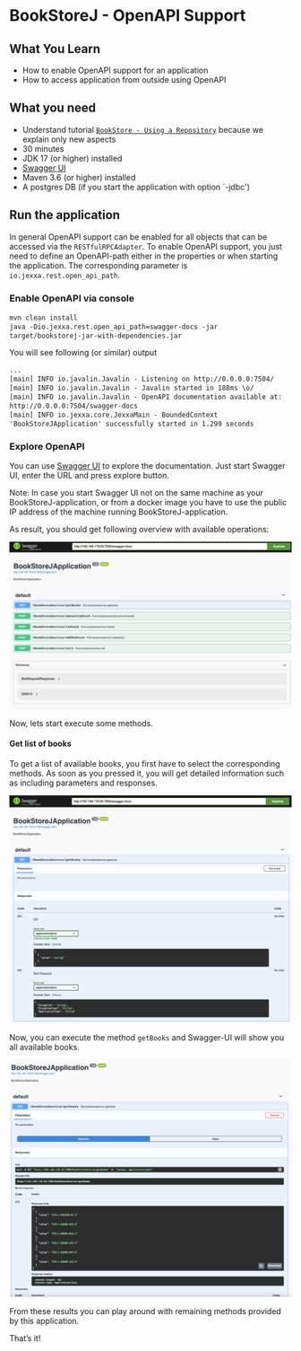 # BookStoreJ - OpenAPI Support 

## What You Learn

*   How to enable OpenAPI support for an application 
*   How to access application from outside using OpenAPI        

## What you need

*   Understand tutorial [`BookStore - Using a Repository`](README.md) because we explain only new aspects 
*   30 minutes
*   JDK 17 (or higher) installed
*   [Swagger UI](https://swagger.io/tools/swagger-ui/)    
*   Maven 3.6 (or higher) installed
*   A postgres DB (if you start the application with option `-jdbc')  

## Run the application  

In general OpenAPI support can be enabled for all objects that can be accessed via the `RESTfulRPCAdapter`. 
To enable OpenAPI support, you just need to define an OpenAPI-path either in the properties or when starting the application. 
The corresponding parameter is `io.jexxa.rest.open_api_path`.

### Enable OpenAPI via console

```console                                                          
mvn clean install
java -Dio.jexxa.rest.open_api_path=swagger-docs -jar target/bookstorej-jar-with-dependencies.jar 
```
You will see following (or similar) output
```console
...
[main] INFO io.javalin.Javalin - Listening on http://0.0.0.0:7504/
[main] INFO io.javalin.Javalin - Javalin started in 188ms \o/
[main] INFO io.javalin.Javalin - OpenAPI documentation available at: http://0.0.0.0:7504/swagger-docs
[main] INFO io.jexxa.core.JexxaMain - BoundedContext 'BookStoreJApplication' successfully started in 1.299 seconds

```          

### Explore OpenAPI

You can use [Swagger UI](https://swagger.io/tools/swagger-ui/) to explore the documentation. Just start Swagger UI, enter the URL and press explore button. 

Note: In case you start Swagger UI not on the same machine as your BookStoreJ-application, or from a docker image you have to use the public IP address of the machine running BookStoreJ-application. 

As result, you should get following overview with available operations: 

![OpenAPI-Docu](images/OpenAPI-Docu.png) 

Now, lets start execute some methods.
       
#### Get list of books

To get a list of available books, you first have to select the corresponding methods. As soon as you pressed it, you will get detailed information such as including parameters and responses. 

![OpenAPI-getBooks](images/OpenAPI-getBooks.png) 

Now, you can execute the method `getBooks` and Swagger-UI will show you all available books. 

![OpenAPI-getBooksResult](images/OpenAPI-getBooksResult.png) 

From these results you can play around with remaining methods provided by this application. 

That’s it! 
